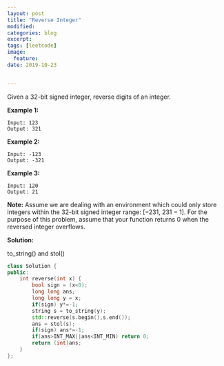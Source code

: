 ```yaml
---
layout: post
title: "Reverse Integer"
modified:
categories: blog
excerpt:
tags: [leetcode]
image:
  feature:
date: 2019-10-23


---
```


Given a 32-bit signed integer, reverse digits of an integer.

**Example 1:**

```
Input: 123
Output: 321
```

**Example 2:**

```
Input: -123
Output: -321
```

**Example 3:**

```
Input: 120
Output: 21
```

**Note:**
Assume we are dealing with an environment which could only store integers within the 32-bit signed integer range: [−231,  231 − 1]. For the purpose of this problem, assume that your function returns 0 when the reversed integer overflows.



**Solution:**

to_string() and stol()

```c++
class Solution {
public:
    int reverse(int x) {
        bool sign = (x<0);
        long long ans;
        long long y = x;
        if(sign) y*=-1;
        string s = to_string(y);
        std::reverse(s.begin(),s.end());
        ans = stol(s);
        if(sign) ans*=-1;
        if(ans>INT_MAX||ans<INT_MIN) return 0;
        return (int)ans;
    }
};
```

